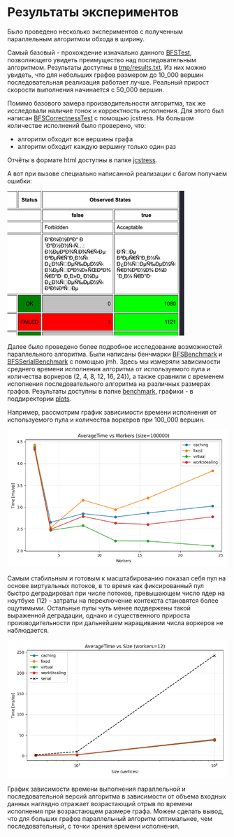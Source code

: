 # Результаты экспериментов

Было проведено несколько экспериментов с полученным параллельным алгоритмом обхода в ширину.

Самый базовый - прохождение изначально данного [BFSTest](../src/test/java/org/itmo/BFSTest.java), позволяющего увидеть преимущество над последовательным алгоритмом.
Результаты доступны в [tmp/results.txt](../tmp/results.txt).
Из них можно увидеть, что для небольших графов размером до 10_000 вершин последовательная реализация работает лучше.
Реальный прирост скорости выполнения начинается с 50_000 вершин.

Помимо базового замера производительности алгоритма, так же исследовали наличие гонок и корректность исполнения.
Для этого был написан [BFSCorrectnessTest](../src/test/java/org/itmo/BFSCorrectnessTest.java) с помощью jcstress.
На большом количестве исполнений было проверено, что:
- алгоритм обходит все вершины графа
- алгоритм обходит каждую вершину только один раз

Отчёты в формате html доступны в папке [jcstress](jcstress).

А вот при вызове специально написанной реализации с багом получаем ошибки:

![buggy_results.png](jcstress/buggy_results.png)

Далее было проведено более подробное исследование возможностей параллельного алгоритма. Были написаны бенчмарки [BFSBenchmark](../src/jmh/java/org/itmo/BFSBenchmark.java) и [BFSSerialBenchmark](../src/jmh/java/org/itmo/BFSSerialBenchmark.java) с помощью jmh.
Здесь мы измеряли зависимости среднего времени исполнения алгоритма от используемого пула и количества воркеров (2, 4, 8, 12, 16, 24}), а также сравнили с временем исполнения последовательного алгоритма на различных размерах графов.
Результаты доступны в папке [benchmark](benchmark), графики - в поддиректории [plots](benchmark/plots).

Например, рассмотрим график зависимости времени исполнения от используемого пула и количества воркеров при 100_000 вершин.

![time_vs_workers_size_100000](benchmark/plots/time_vs_workers_size_100000.png)

Самым стабильным и готовым к масштабированию показал себя пул на основе виртуальных потоков, в то время как фиксированный пул быстро деградировал при числе потоков, превышающем число ядер на ноутбуке (12) - затраты на переключение контекста становятся более ощутимыми.
Остальные пулы чуть менее подвержены такой выраженной деградации, однако и существенного прироста производительности при дальнейшем наращивании числа воркеров не наблюдается.

![time_vs_size_workers_12_serial](benchmark/plots/time_vs_size_workers_12_serial.png)

График зависимости времени выполнения параллельной и последовательной версий алгоритма в зависимости от объема входных данных наглядно отражает возрастающий отрыв по времени исполнения при возрастающем размере графа.
Можем сделать вывод, что для больших графов параллельный алгоритм оптимальнее, чем последовательный, с точки зрения времени исполнения.
